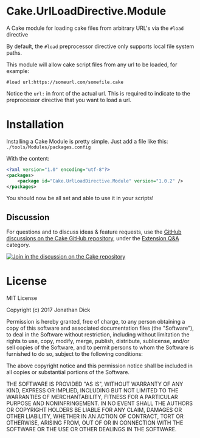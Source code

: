 # Cake.UrlLoadDirective.Module
A Cake module for loading cake files from arbitrary URL's via the `#load` directive

By default, the `#load` preprocessor directive only supports local file system paths.

This module will allow cake script files from any url to be loaded, for example:

```
#load url:https://someurl.com/somefile.cake
```

Notice the `url:` in front of the actual url.  This is required to indicate to the preprocessor directive that you want to load a url.

# Installation

Installing a Cake Module is pretty simple.  Just add a file like this:
`./tools/Modules/packages.config`

With the content:
```xml
<?xml version="1.0" encoding="utf-8"?>
<packages>
	<package id="Cake.UrlLoadDirective.Module" version="1.0.2" />
</packages>
```

You should now be all set and able to use it in your scripts!

## Discussion

For questions and to discuss ideas & feature requests, use the [GitHub discussions on the Cake GitHub repository](https://github.com/cake-build/cake/discussions), under the [Extension Q&A](https://github.com/cake-build/cake/discussions/categories/extension-q-a) category.

[![Join in the discussion on the Cake repository](https://img.shields.io/badge/GitHub-Discussions-green?logo=github)](https://github.com/cake-build/cake/discussions)


# License

MIT License

Copyright (c) 2017 Jonathan Dick

Permission is hereby granted, free of charge, to any person obtaining a copy
of this software and associated documentation files (the "Software"), to deal
in the Software without restriction, including without limitation the rights
to use, copy, modify, merge, publish, distribute, sublicense, and/or sell
copies of the Software, and to permit persons to whom the Software is
furnished to do so, subject to the following conditions:

The above copyright notice and this permission notice shall be included in all
copies or substantial portions of the Software.

THE SOFTWARE IS PROVIDED "AS IS", WITHOUT WARRANTY OF ANY KIND, EXPRESS OR
IMPLIED, INCLUDING BUT NOT LIMITED TO THE WARRANTIES OF MERCHANTABILITY,
FITNESS FOR A PARTICULAR PURPOSE AND NONINFRINGEMENT. IN NO EVENT SHALL THE
AUTHORS OR COPYRIGHT HOLDERS BE LIABLE FOR ANY CLAIM, DAMAGES OR OTHER
LIABILITY, WHETHER IN AN ACTION OF CONTRACT, TORT OR OTHERWISE, ARISING FROM,
OUT OF OR IN CONNECTION WITH THE SOFTWARE OR THE USE OR OTHER DEALINGS IN THE
SOFTWARE.
